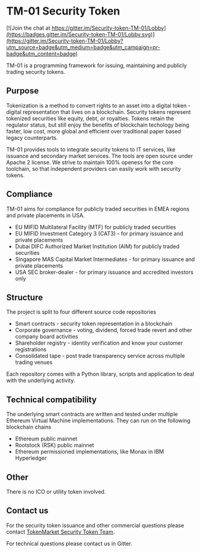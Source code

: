 # TM-01 Security Token

[![Join the chat at https://gitter.im/Security-token-TM-01/Lobby](https://badges.gitter.im/Security-token-TM-01/Lobby.svg)](https://gitter.im/Security-token-TM-01/Lobby?utm_source=badge&utm_medium=badge&utm_campaign=pr-badge&utm_content=badge)

TM-01 is a programming framework for issuing, maintaining and publicly trading security tokens.

## Purpose 

Tokenization is a method to convert rights to an asset into a digital token - digital representation that lives on a blockchain. Security tokens represent tokenized securities like equity, debt, or royalties. Tokens retain the regulator status, but still enjoy the benefits of blockchain techology being faster, low cost, more global and efficient over traditional paper based legacy counterparts.

TM-01 provides tools to integrate security tokens to IT services, like issuance and secondary market services. The tools are open source under Apache 2 license. We strive to maintain 100% openess for the core toolchain, so that independent providers can easily work with security tokens.

## Compliance

TM-01 aims for compliance for publicly traded securities in EMEA regions and private placements in USA. 

* EU MIFID Multilateral Facility (MTF) for publicly traded securities
* EU MIFID Investment Category 3 (CAT3) - for primary issuance and private placements
* Dubai DIFC Authorized Market Institution (AIM) for publicly traded securities
* Singapore MAS Capital Market Intermediates - for primary issuance and private placements
* USA SEC broker-dealer  - for primary issuance and accredited investors only

## Structure

The project is split to four different source code repositories

* Smart contracts - security token representation in a blockchain
* Corporate governance - voting, dividend, forced trade revert and other company board activities
* Shareholder registry - identity verification and know your customer registrations
* Consolidated tape - post trade transparency service across multiple trading venues

Each repository comes with a Python library, scripts and application to deal with the underlying activity. 

## Technical compatibility

The underlying smart contracts are written and tested under multiple Ethereum Virtual Machine implementations. They can run on the following blockchain chains

* Ethereum public mainnet
* Rootstock (RSK) public mainnet
* Ethereum permissioned implementations, like Monax in IBM Hyperledger

## Other

There is no ICO or utility token involved. 

## Contact us

For the security token issuance and other commercial questions please contact [TokenMarket Security Token Team](https://tokenmarket.net/security-token-offering).

For technical questions please contact us in Gitter.


